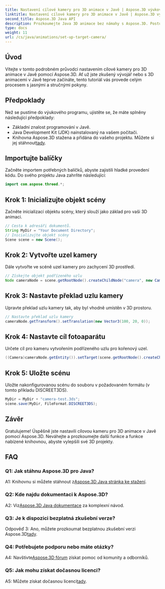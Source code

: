 ```yaml
---
title: Nastavení cílové kamery pro 3D animace v Javě | Aspose.3D výukový program
linktitle: Nastavení cílové kamery pro 3D animace v Javě | Aspose.3D výukový program
second_title: Aspose.3D Java API
description: Prozkoumejte Java 3D animace bez námahy s Aspose.3D. Postupujte podle našeho výukového programu pro podrobného průvodce. Stáhněte si nyní a vydejte se na fascinující cestu vývoje 3D.
type: docs
weight: 11
url: /cs/java/animations/set-up-target-camera/
---
```

## Úvod

Vítejte v tomto podrobném průvodci nastavením cílové kamery pro 3D animace v Javě pomocí Aspose.3D. Ať už jste zkušený vývojář nebo s 3D animacemi v Javě teprve začínáte, tento tutoriál vás provede celým procesem s jasnými a stručnými pokyny.

## Předpoklady

Než se pustíme do výukového programu, ujistěte se, že máte splněny následující předpoklady:

- Základní znalost programování v Javě.
- Java Development Kit (JDK) nainstalovaný na vašem počítači.
-  Knihovna Aspose.3D stažena a přidána do vašeho projektu. Můžete si jej stáhnout[tady](https://releases.aspose.com/3d/java/).

## Importujte balíčky

Začněte importem potřebných balíčků, abyste zajistili hladké provedení kódu. Do svého projektu Java zahrňte následující:

```java
import com.aspose.threed.*;
```

## Krok 1: Inicializujte objekt scény

Začněte inicializací objektu scény, který slouží jako základ pro vaši 3D animaci.

```java
// Cesta k adresáři dokumentů.
String MyDir = "Your Document Directory";
// Inicializujte objekt scény
Scene scene = new Scene();
```

## Krok 2: Vytvořte uzel kamery

Dále vytvořte ve scéně uzel kamery pro zachycení 3D prostředí.

```java
// Získejte objekt podřízeného uzlu
Node cameraNode = scene.getRootNode().createChildNode("camera", new Camera());
```

## Krok 3: Nastavte překlad uzlu kamery

Upravte překlad uzlu kamery tak, aby byl vhodně umístěn v 3D prostoru.

```java
// Nastavte překlad uzlu kamery
cameraNode.getTransform().setTranslation(new Vector3(100, 20, 0));
```

## Krok 4: Nastavte cíl fotoaparátu

Určete cíl pro kameru vytvořením podřízeného uzlu pro kořenový uzel.

```java
((Camera)cameraNode.getEntity()).setTarget(scene.getRootNode().createChildNode("target"));
```

## Krok 5: Uložte scénu

Uložte nakonfigurovanou scénu do souboru v požadovaném formátu (v tomto příkladu DISCREET3DS).

```java
MyDir = MyDir + "camera-test.3ds";
scene.save(MyDir, FileFormat.DISCREET3DS);
```

## Závěr

Gratulujeme! Úspěšně jste nastavili cílovou kameru pro 3D animace v Javě pomocí Aspose.3D. Neváhejte a prozkoumejte další funkce a funkce nabízené knihovnou, abyste vylepšili své 3D projekty.

## FAQ

### Q1: Jak stáhnu Aspose.3D pro Java?

 A1: Knihovnu si můžete stáhnout z[Aspose.3D Java stránka ke stažení](https://releases.aspose.com/3d/java/).

### Q2: Kde najdu dokumentaci k Aspose.3D?

 A2: Viz[Aspose.3D Java dokumentace](https://reference.aspose.com/3d/java/) za komplexní návod.

### Q3: Je k dispozici bezplatná zkušební verze?

 Odpověď 3: Ano, můžete prozkoumat bezplatnou zkušební verzi Aspose.3D[tady](https://releases.aspose.com/).

### Q4: Potřebujete podporu nebo máte otázky?

 A4: Navštivte[Aspose.3D fórum](https://forum.aspose.com/c/3d/18) získat pomoc od komunity a odborníků.

### Q5: Jak mohu získat dočasnou licenci?

 A5: Můžete získat dočasnou licenci[tady](https://purchase.aspose.com/temporary-license/).